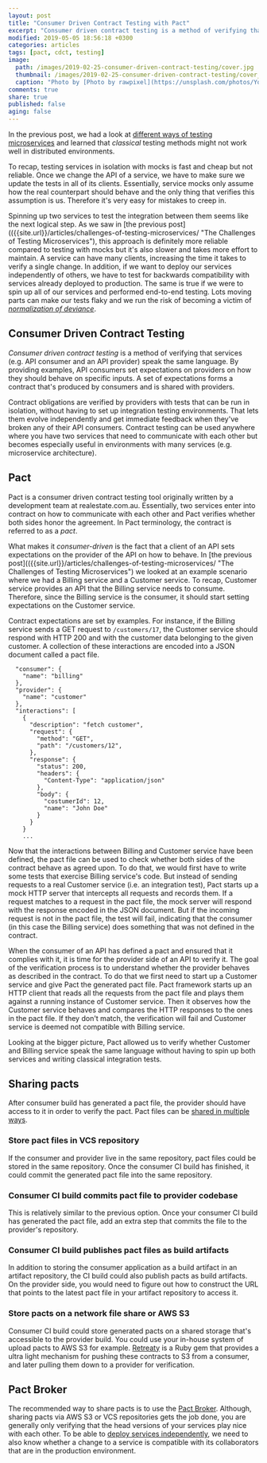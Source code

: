 ```yaml
---
layout: post
title: "Consumer Driven Contract Testing with Pact"
excerpt: "Consumer driven contract testing is a method of verifying that services speak the same language. It is an alternative to traditional integration testing that gives you faster feedback."
modified: 2019-05-05 18:56:18 +0300
categories: articles
tags: [pact, cdct, testing]
image:
  path: /images/2019-02-25-consumer-driven-contract-testing/cover.jpg
  thumbnail: /images/2019-02-25-consumer-driven-contract-testing/cover_thumb.jpg
  caption: "Photo by [Photo by rawpixel](https://unsplash.com/photos/YqwOX6Ks9k8)"
comments: true
share: true
published: false
aging: false
---
```


In the previous post, we had a look at [different ways of testing microservices]({{site.url}}/articles/challenges-of-testing-microservices/ "The Challenges of Testing Microservices") and learned that *classical* testing methods might not work well in distributed environments.

To recap, testing services in isolation with mocks is fast and cheap but not reliable.
Once we change the API of a service, we have to make sure we update the tests in all of its clients.
Essentially, service mocks only assume how the real counterpart should behave and the only thing that verifies this assumption is us.
Therefore it's very easy for mistakes to creep in.

Spinning up two services to test the integration between them seems like the next logical step.
As we saw in [the previous post](({{site.url}}/articles/challenges-of-testing-microservices/ "The Challenges of Testing Microservices"), this approach is definitely more reliable compared to testing with mocks but it's also slower and takes more effort to maintain.
A service can have many clients, increasing the time it takes to verify a single change.
In addition, if we want to deploy our services independently of others, we have to test for backwards compatibility with services already deployed to production.
The same is true if we were to spin up all of our services and performed end-to-end testing.
Lots moving parts can make our tests flaky and we run the risk of becoming a victim of [*normalization of deviance*](https://en.wikibooks.org/wiki/Professionalism/Diane_Vaughan_and_the_normalization_of_deviance "Professionalism/Diane Vaughan and the normalization of deviance").

## Consumer Driven Contract Testing

*Consumer driven contract testing* is a method of verifying that services (e.g. API consumer and an API provider) speak the same language.
By providing examples, API consumers set expectations on providers on how they should behave on specific inputs.
A set of expectations forms a contract that's produced by consumers and is shared with providers.

Contract obligations are verified by providers with tests that can be run in isolation, without having to set up integration testing environments.
That lets them evolve independently and get immediate feedback when they've broken any of their API consumers.
Contract testing can be used anywhere where you have two services that need to communicate with each other but becomes especially useful in environments with many services (e.g. microservice architecture).

## Pact

Pact is a consumer driven contract testing tool originally written by a development team at realestate.com.au.
Essentially, two services enter into contract on how to communicate with each other and Pact verifies whether both sides honor the agreement.
In Pact terminology, the contract is referred to as a *pact*.

What makes it *consumer-driven* is the fact that a client of an API sets expectations on the provider of the API on how to behave.
In [the previous post](({{site.url}}/articles/challenges-of-testing-microservices/ "The Challenges of Testing Microservices") we looked at an example scenario where we had a Billing service and a Customer service.
To recap, Customer service provides an API that the Billing service needs to consume.
Therefore, since the Billing service is the consumer, it should start setting expectations on the Customer service.

Contract expectations are set by examples.
For instance, if the Billing service sends a GET request to `/customers/17`, the Customer service should respond with HTTP 200 and with the customer data belonging to the given customer.
A collection of these interactions are encoded into a JSON document called a pact file.

```
  "consumer": {
    "name": "billing"
  },
  "provider": {
    "name": "customer"
  },
  "interactions": [
    {
      "description": "fetch customer",
      "request": {
        "method": "GET",
        "path": "/customers/12",
      },
      "response": {
        "status": 200,
        "headers": {
          "Content-Type": "application/json"
        },
        "body": {
          "costumerId": 12,
          "name": "John Doe"
        }
      }
    }
    ...
```

Now that the interactions between Billing and Customer service have been defined, the pact file can be used to check whether both sides of the contract behave as agreed upon.
To do that, we would first have to write some tests that exercise Billing service's code.
But instead of sending requests to a real Customer service (i.e. an integration test), Pact starts up a mock HTTP server that intercepts all requests and records them.
If a request matches to a request in the pact file, the mock server will respond with the response encoded in the JSON document.
But if the incoming request is not in the pact file, the test will fail, indicating that the consumer (in this case the Billing service) does something that was  not defined in the contract.

When the consumer of an API has defined a pact and ensured that it complies with it, it is time for the provider side of an API to verify it.
The goal of the verification process is to understand whether the provider behaves as described in the contract.
To do that we first need to start up a Customer service and give Pact the generated pact file.
Pact framework starts up an HTTP client that reads all the requests from the pact file and plays them against a running instance of Customer service.
Then it observes how the Customer service behaves and compares the HTTP responses to the ones in the pact file.
If they don't match, the verification will fail and Customer service is deemed not compatible with Billing service.

Looking at the bigger picture, Pact allowed us to verify whether Customer and Billing service speak the same language without having to spin up both services and writing classical integration tests.

## Sharing pacts

After consumer build has generated a pact file, the provider should have access to it in order to verify the pact.
Pact files can be [shared in multiple ways](https://docs.pact.io/getting_started/sharing_pacts#alternative-approaches).

### Store pact files in VCS repository

If the consumer and provider live in the same repository, pact files could be stored in the same repository.
Once the consumer CI build has finished, it could commit the generated pact file into the same repository.

### Consumer CI build commits pact file to provider codebase

This is relatively similar to the previous option.
Once your consumer CI build has generated the pact file, add an extra step that commits the file to the provider's repository.

### Consumer CI build publishes pact files as build artifacts

In addition to storing the consumer application as a build artifact in an artifact repository, the CI build could also publish pacts as build artifacts.
On the provider side, you would need to figure out how to construct the URL that points to the latest pact file in your artifact repository to access it.

### Store pacts on a network file share or AWS S3

Consumer CI build could store generated pacts on a shared storage that's accessible to the provider build.
You could use your in-house system of upload pacts to AWS S3 for example.
[Retreaty](https://github.com/fairfaxmedia/pact-retreaty "Easily share pacts via S3") is a Ruby gem that provides a ultra light mechanism for pushing these contracts to S3 from a consumer, and later pulling them down to a provider for verification.

## Pact Broker

The recommended way to share pacts is to use the [Pact Broker](https://github.com/pact-foundation/pact_broker).
Although, sharing pacts via AWS S3 or VCS repositories gets the job done, you are generally only verifying that the head versions of your services play nice with each other.
To be able to [deploy services independently](https://www.rea-group.com/blog/enter-the-pact-matrix-or-how-to-decouple-the-release-cycles-of-your-microservices/ "Enter the Pact Matrix. Or, how to decouple the release cycles of your microservices"), we need to also know whether a change to a service is compatible with its collaborators that are in the production environment.

